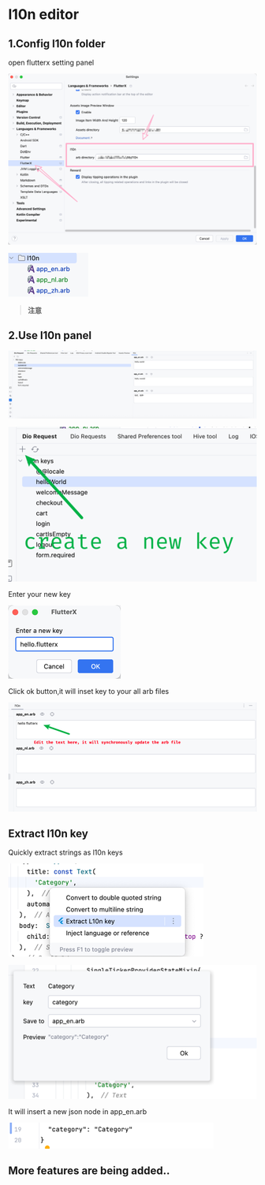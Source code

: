 # l10n editor


## 1.Config l10n folder

open flutterx setting panel

![image_23.png](../../assets/images/image_23.png)

![image_24.png](../../assets/images/image_24.png)

> **注意**
>


## 2.Use l10n panel

![image_25.png](../../assets/images/image_25.png)

![image_26.png](../../assets/images/image_26.png)

Enter your new key

![image_27.png](../../assets/images/image_27.png)

Click ok button,it will inset key to your all arb files

![image_28.png](../../assets/images/image_28.png)


## Extract l10n key


Quickly extract strings as l10n keys


![image_29.png](../../assets/images/image_29.png)

![image_30.png](../../assets/images/image_30.png)


It will insert a new json node in app_en.arb


![image_31.png](../../assets/images/image_31.png)


## More features are being added..


